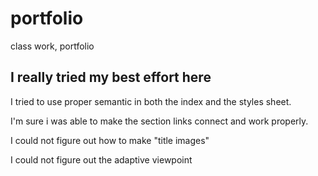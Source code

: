 # portfolio
class work, portfolio

## I really tried my best effort here

I tried to use proper semantic in both the index and the styles sheet.

I'm sure i was able to make the section links connect and work properly.

I could not figure out how to make "title images"

I could not figure out the adaptive viewpoint
